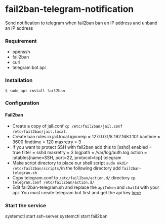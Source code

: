 # fail2ban-telegram-notification

Send notification to telegram when fail2ban ban an IP address and unband an IP address

### Requirement

- openssh
- fail2ban
- curl
- telegram bot api

### Installation

`$ sudo apt install fail2ban`

### Configuration

#### Fail2ban

- Create a copy of jail.conf `cp /etc/fail2ban/jail.conf /etc/fail2ban/jail.local`.
- Create ban rules in jail.local 
  ignoreip = 127.0.0.1/8 192.168.1.101
  bantime = 3600
  findtime = 120
  maxretry = 3
- If you want to protect SSH with fail2ban add this to [sshd]
  enabled = true
  filter  = sshd
  maxretry = 3
  logpath = /var/log/auth.log
  action  = iptables[name=SSH, port=22, protocol=tcp]
  telegram
- Make script directory to place our shell script `sudo mkdir /etc/fail2ban/scripts/`in the following directory add `fail2ban-telegram.sh`
- Copy telegram.conf to `/etc/fail2ban/action.d/` directory `cp telegram.conf /etc/fail2ban/action.d/`
- Edit fail2ban-telegram.sh and replace the `apiToken` and `chatId` with your api. You must create telegram bot first and get the api key [here](https://www.sohamkamani.com/blog/2016/09/21/making-a-telegram-bot/)

### Start the service

systemctl start ssh-server
systemctl start fail2ban
